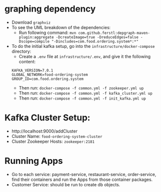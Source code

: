 # graphing dependency

* Download `graphviz`
* To see the UML breakdown of the dependencies:
    * Run following
      command: `mvn com.github.ferstl:depgraph-maven-plugin:aggregate -DcreateImage=true -DreduceEdges=false -Dscope=compile "-Dincludes=com.food.ordering.system*:*"`
* To do the initial kafka setup, go into the `infrastructure/docker-compose` directory:
    * Create a `.env` file at `infrastructure/.env`, and give it the following content: 
    ```
    KAFKA_VERSION=7.0.1
    GLOBAL_NETWORK=food-ordering-system
    GROUP_ID=com.food.ordering.system
    ```
    * Then run: `docker-compose -f common.yml -f zookeeper.yml up`
    * Then run: `docker-compose -f common.yml -f kafka_cluster.yml up`
    * Then run: `docker-compose -f common.yml -f init_kafka.yml up`

# Kafka Cluster Setup:
* http://localhost:9000/addCluster
* Cluster Name: `food-ordering-system-cluster`
* Cluster Zookeeper Hosts: `zookeeper:2181`

# Running Apps
* Go to each service: payment-service, restaurant-service, order-service, find their containers and run the Apps from those container packages.
* Customer Service: should be run to create db objects.